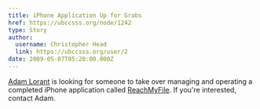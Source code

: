 ```yaml
---
title: iPhone Application Up for Grabs 
href: https://ubccsss.org/node/1242
type: Story
author:
  username: Christopher Head
  link: https://ubccsss.org/user/2
date: 2009-05-07T05:20:00.000Z
---
```


<div class="field field-name-body field-type-text-with-summary field-label-hidden"><div class="field-items"><div class="field-item even"><p><a href="/cdn-cgi/l/email-protection#741510151934181b06151a005a171b19">Adam Lorant</a> is looking for someone to take over managing and operating a completed iPhone application called <a href="http://reachmyfile.com">ReachMyFile</a>. If you&apos;re interested, contact Adam.</p>
</div></div></div>    <footer>
          </footer>